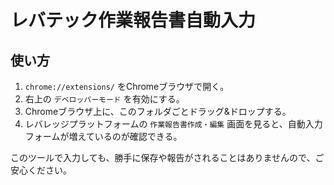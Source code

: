 # レバテック作業報告書自動入力

## 使い方

1. `chrome://extensions/` をChromeブラウザで開く。
2. 右上の `デベロッパーモード` を有効にする。
3. Chromeブラウザ上に、このフォルダごとドラッグ&ドロップする。
4. レバレッジプラットフォームの `作業報告書作成・編集` 画面を見ると、自動入力フォームが増えているのが確認できる。

このツールで入力しても、勝手に保存や報告がされることはありませんので、ご安心ください。
